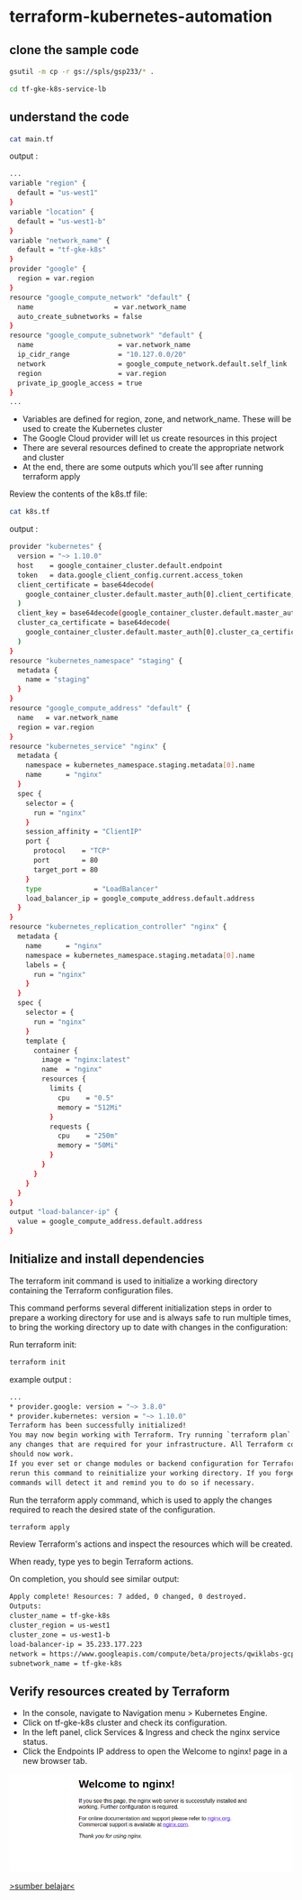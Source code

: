 # terraform-kubernetes-automation

## clone the sample code
```bash
gsutil -m cp -r gs://spls/gsp233/* .
```
```bash
cd tf-gke-k8s-service-lb
```
## understand the code
```bash
cat main.tf
```
output :
```bash
...
variable "region" {
  default = "us-west1"
}
variable "location" {
  default = "us-west1-b"
}
variable "network_name" {
  default = "tf-gke-k8s"
}
provider "google" {
  region = var.region
}
resource "google_compute_network" "default" {
  name                    = var.network_name
  auto_create_subnetworks = false
}
resource "google_compute_subnetwork" "default" {
  name                     = var.network_name
  ip_cidr_range            = "10.127.0.0/20"
  network                  = google_compute_network.default.self_link
  region                   = var.region
  private_ip_google_access = true
}
...
```
- Variables are defined for region, zone, and network_name. These will be used to create the Kubernetes cluster
- The Google Cloud provider will let us create resources in this project
- There are several resources defined to create the appropriate network and cluster
- At the end, there are some outputs which you'll see after running terraform apply

Review the contents of the k8s.tf file:
```bash
cat k8s.tf
```
output : 
```bash
provider "kubernetes" {
  version = "~> 1.10.0"
  host    = google_container_cluster.default.endpoint
  token   = data.google_client_config.current.access_token
  client_certificate = base64decode(
    google_container_cluster.default.master_auth[0].client_certificate,
  )
  client_key = base64decode(google_container_cluster.default.master_auth[0].client_key)
  cluster_ca_certificate = base64decode(
    google_container_cluster.default.master_auth[0].cluster_ca_certificate,
  )
}
resource "kubernetes_namespace" "staging" {
  metadata {
    name = "staging"
  }
}
resource "google_compute_address" "default" {
  name   = var.network_name
  region = var.region
}
resource "kubernetes_service" "nginx" {
  metadata {
    namespace = kubernetes_namespace.staging.metadata[0].name
    name      = "nginx"
  }
  spec {
    selector = {
      run = "nginx"
    }
    session_affinity = "ClientIP"
    port {
      protocol    = "TCP"
      port        = 80
      target_port = 80
    }
    type             = "LoadBalancer"
    load_balancer_ip = google_compute_address.default.address
  }
}
resource "kubernetes_replication_controller" "nginx" {
  metadata {
    name      = "nginx"
    namespace = kubernetes_namespace.staging.metadata[0].name
    labels = {
      run = "nginx"
    }
  }
  spec {
    selector = {
      run = "nginx"
    }
    template {
      container {
        image = "nginx:latest"
        name  = "nginx"
        resources {
          limits {
            cpu    = "0.5"
            memory = "512Mi"
          }
          requests {
            cpu    = "250m"
            memory = "50Mi"
          }
        }
      }
    }
  }
}
output "load-balancer-ip" {
  value = google_compute_address.default.address
}
```
## Initialize and install dependencies
The terraform init command is used to initialize a working directory containing the Terraform configuration files.

This command performs several different initialization steps in order to prepare a working directory for use and is always safe to run multiple times, to bring the working directory up to date with changes in the configuration:

Run terraform init:
```bash
terraform init
```
example output :
```bash
...
* provider.google: version = "~> 3.8.0"
* provider.kubernetes: version = "~> 1.10.0"
Terraform has been successfully initialized!
You may now begin working with Terraform. Try running `terraform plan` to see
any changes that are required for your infrastructure. All Terraform commands
should now work.
If you ever set or change modules or backend configuration for Terraform,
rerun this command to reinitialize your working directory. If you forget, other
commands will detect it and remind you to do so if necessary.
```

Run the terraform apply command, which is used to apply the changes required to reach the desired state of the configuration.
```bash
terraform apply
```
Review Terraform's actions and inspect the resources which will be created.

When ready, type yes to begin Terraform actions.

On completion, you should see similar output:
```bash
Apply complete! Resources: 7 added, 0 changed, 0 destroyed.
Outputs:
cluster_name = tf-gke-k8s
cluster_region = us-west1
cluster_zone = us-west1-b
load-balancer-ip = 35.233.177.223
network = https://www.googleapis.com/compute/beta/projects/qwiklabs-gcp-5438ad3a5e852e4a/global/networks/tf-gke-k8s
subnetwork_name = tf-gke-k8s
```

## Verify resources created by Terraform
- In the console, navigate to Navigation menu > Kubernetes Engine.
- Click on tf-gke-k8s cluster and check its configuration.
- In the left panel, click Services & Ingress and check the nginx service status.
- Click the Endpoints IP address to open the Welcome to nginx! page in a new browser tab.

![img1](./img1.png)

[>sumber belajar<](https://www.cloudskillsboost.google/focuses/1205?parent=catalog)
